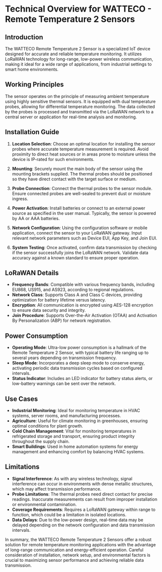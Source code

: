 # Technical Overview for WATTECO - Remote Temperature 2 Sensors

## Introduction
The WATTECO Remote Temperature 2 Sensor is a specialized IoT device designed for accurate and reliable temperature monitoring. It utilizes LoRaWAN technology for long-range, low-power wireless communication, making it ideal for a wide range of applications, from industrial settings to smart home environments.

## Working Principles
The sensor operates on the principle of measuring ambient temperature using highly sensitive thermal sensors. It is equipped with dual temperature probes, allowing for differential temperature monitoring. The data collected by the probes is processed and transmitted via the LoRaWAN network to a central server or application for real-time analysis and monitoring.

## Installation Guide
1. **Location Selection**: Choose an optimal location for installing the sensor probes where accurate temperature measurement is required. Avoid proximity to direct heat sources or in areas prone to moisture unless the device is IP-rated for such environments.

2. **Mounting**: Securely mount the main body of the sensor using the mounting brackets supplied. The thermal probes should be positioned so they have direct contact with the target surface or medium.

3. **Probe Connection**: Connect the thermal probes to the sensor module. Ensure connected probes are well-sealed to prevent dust or moisture ingress.

4. **Power Activation**: Install batteries or connect to an external power source as specified in the user manual. Typically, the sensor is powered by AA or AAA batteries.

5. **Network Configuration**: Using the configuration software or mobile application, connect the sensor to your LoRaWAN gateway. Input relevant network parameters such as Device EUI, App Key, and Join EUI.

6. **System Testing**: Once activated, confirm data transmission by checking if the sensor successfully joins the LoRaWAN network. Validate data accuracy against a known standard to ensure proper operation.

## LoRaWAN Details
- **Frequency Bands**: Compatible with various frequency bands, including EU868, US915, and AS923, according to regional regulations.
- **Network Class**: Supports Class A and Class C devices, providing optimization for battery lifetime versus latency.
- **Encryption**: All communication is encrypted using AES-128 encryption to ensure data security and integrity.
- **Join Procedure**: Supports Over-the-Air Activation (OTAA) and Activation By Personalization (ABP) for network registration.

## Power Consumption
- **Operating Mode**: Ultra-low power consumption is a hallmark of the Remote Temperature 2 Sensor, with typical battery life ranging up to several years depending on transmission frequency.
- **Sleep Mode**: Incorporates a deep sleep mode to conserve energy, activating periodic data transmission cycles based on configured intervals.
- **Status Indicator**: Includes an LED indicator for battery status alerts, or low-battery warnings can be sent over the network.

## Use Cases
- **Industrial Monitoring**: Ideal for monitoring temperature in HVAC systems, server rooms, and manufacturing processes.
- **Agriculture**: Useful for climate monitoring in greenhouses, ensuring optimal conditions for plant growth.
- **Cold Chain Management**: Vital for monitoring temperatures in refrigerated storage and transport, ensuring product integrity throughout the supply chain.
- **Smart Buildings**: Used in home automation systems for energy management and enhancing comfort by balancing HVAC systems.

## Limitations
- **Signal Interference**: As with any wireless technology, signal interference can occur in environments with dense metallic structures, which may affect transmission performance.
- **Probe Limitations**: The thermal probes need direct contact for precise readings. Inaccurate measurements can result from improper installation or environmental contamination.
- **Coverage Requirements**: Requires a LoRaWAN gateway within range to function, which could be a limitation in isolated locations.
- **Data Delays**: Due to the low-power design, real-time data may be delayed depending on the network configuration and data transmission intervals.

In summary, the WATTECO Remote Temperature 2 Sensors offer a robust solution for remote temperature monitoring applications with the advantage of long-range communication and energy-efficient operation. Careful consideration of installation, network setup, and environmental factors is crucial to maximizing sensor performance and achieving reliable data transmission.